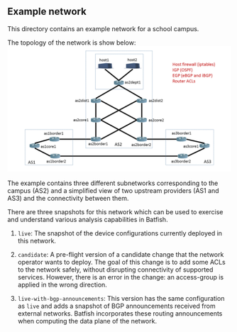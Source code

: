 ## Example network

This directory contains an example network for a school campus.

The topology of the network is show below: ![Campus topology](example-network.png)

The example contains three different subnetworks corresponding to the campus (AS2) and a simplified view of two upstream providers (AS1 and AS3) and the connectivity between them.

There are three snapshots for this network which can be used to exercise and understand various analysis capabilities in Batfish.

1. `live`: The snapshot of the device configurations currently deployed in this network.

1. `candidate`: A pre-flight version of a candidate change that the network operator wants to deploy. The goal of this change is to add some ACLs to the network safely, without disrupting connectivity of supported services. However, there is an error in the change: an access-group is applied in the wrong direction.

1. `live-with-bgp-announcements`: This version has the same configuration as `live` and adds a snapshot of BGP announcements received from external networks. Batfish incorporates these routing announcements when computing the data plane of the network.
